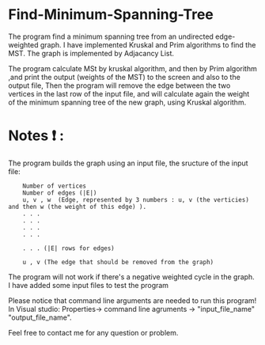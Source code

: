 # Find-Minimum-Spanning-Tree

The program find a minimum spanning tree from an undirected edge-weighted graph.
I have implemented Kruskal and Prim algorithms to find the MST.
The graph is implemented by Adjacancy List.

The program calculate MSt by kruskal algorithm, and then by Prim algorithm ,and print the output (weights of the MST) to the screen and also to the output file,
Then the program will remove the edge between the two vertices in the last row of the input file,
and will calculate again the weight of the minimum spanning tree of the new graph, using Kruskal algorithm.


# Notes ❗ :

The program builds the graph using an input file, the sructure of the input file:

        Number of vertices
        Number of edges (|E|)
        u, v , w  (Edge, represented by 3 numbers : u, v (the verticies) and then w (the weight of this edge) ).
        . . .
        . . .
        . . .
        . . .
        
        . . . (|E| rows for edges)
        
        u , v (The edge that should be removed from the graph)


The program will not work if there's a negative weighted cycle in the graph.
I have added some input files to test the program

Please notice that command line arguments are needed to run this program!
  In Visual studio:
    Properties-> command line agruments -> "input_file_name" "output_file_name".
    
Feel free to contact me for any question or problem.
